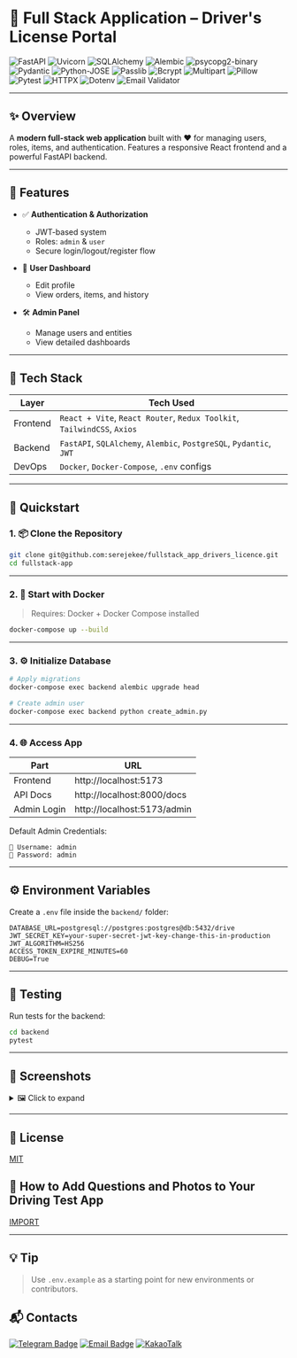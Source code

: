 # 🚀 Full Stack Application – Driver's License Portal

![FastAPI](https://img.shields.io/badge/FastAPI-0.104.1-green)
![Uvicorn](https://img.shields.io/badge/Uvicorn-0.24.0-blue)
![SQLAlchemy](https://img.shields.io/badge/SQLAlchemy-2.0.23-ff69b4)
![Alembic](https://img.shields.io/badge/Alembic-1.12.1-informational)
![psycopg2-binary](https://img.shields.io/badge/psycopg2--binary-2.9.9-blueviolet)
![Pydantic](https://img.shields.io/badge/Pydantic-2.5.0-brightgreen)
![Python-JOSE](https://img.shields.io/badge/python--jose-3.3.0-yellow)
![Passlib](https://img.shields.io/badge/passlib-1.7.4-orange)
![Bcrypt](https://img.shields.io/badge/bcrypt-4.0.1-lightgrey)
![Multipart](https://img.shields.io/badge/python--multipart-0.0.6-critical)
![Pillow](https://img.shields.io/badge/Pillow-10.1.0-blue)
![Pytest](https://img.shields.io/badge/pytest-7.4.3-red)
![HTTPX](https://img.shields.io/badge/httpx-0.25.2-success)
![Dotenv](https://img.shields.io/badge/python--dotenv-1.0.0-important)
![Email Validator](https://img.shields.io/badge/email--validator-2.1.0-lightblue)

---

## ✨ Overview

A **modern full-stack web application** built with ❤️ for managing users, roles, items, and authentication. Features a responsive React frontend and a powerful FastAPI backend.

---

## 🔐 Features

- ✅ **Authentication & Authorization**
  - JWT-based system
  - Roles: `admin` & `user`
  - Secure login/logout/register flow

- 👤 **User Dashboard**
  - Edit profile
  - View orders, items, and history

- 🛠️ **Admin Panel**
  - Manage users and entities
  - View detailed dashboards

---

## 🧱 Tech Stack

| Layer     | Tech Used |
|-----------|-----------|
| Frontend  | `React + Vite`, `React Router`, `Redux Toolkit`, `TailwindCSS`, `Axios` |
| Backend   | `FastAPI`, `SQLAlchemy`, `Alembic`, `PostgreSQL`, `Pydantic`, `JWT` |
| DevOps    | `Docker`, `Docker-Compose`, `.env` configs |

---

## 🚀 Quickstart

### 1. 📦 Clone the Repository

```bash
git clone git@github.com:serejekee/fullstack_app_drivers_licence.git
cd fullstack-app
```

---

### 2. 🐳 Start with Docker

> Requires: Docker + Docker Compose installed

```bash
docker-compose up --build
```

---

### 3. ⚙️ Initialize Database

```bash
# Apply migrations
docker-compose exec backend alembic upgrade head

# Create admin user
docker-compose exec backend python create_admin.py
```

---

### 4. 🌐 Access App

| Part       | URL |
|------------|-----|
| Frontend   | http://localhost:5173 |
| API Docs   | http://localhost:8000/docs |
| Admin Login | http://localhost:5173/admin |

Default Admin Credentials:

```
👤 Username: admin
🔑 Password: admin
```

---

## ⚙️ Environment Variables

Create a `.env` file inside the `backend/` folder:

```
DATABASE_URL=postgresql://postgres:postgres@db:5432/drive
JWT_SECRET_KEY=your-super-secret-jwt-key-change-this-in-production
JWT_ALGORITHM=HS256
ACCESS_TOKEN_EXPIRE_MINUTES=60
DEBUG=True
```

---

## 🧪 Testing

Run tests for the backend:

```bash
cd backend
pytest
```

---

## 📸 Screenshots

<details>
<summary>🖼️ Click to expand</summary>

| User Dashboard | Admin Panel |
|----------------|-------------|
|![user](https://github.com/user-attachments/assets/439b150b-4ed5-4bec-8236-c8219b07710b)| ![admin](https://github.com/user-attachments/assets/7c4e59e8-8c02-4ec6-af09-f30ef25e7e6b) |

</details>

---

## 🪪 License

[MIT](LICENSE)

## 📸 How to Add Questions and Photos to Your Driving Test App

[IMPORT](Questions&Photos.md)

---


## 💡 Tip

> Use `.env.example` as a starting point for new environments or contributors.


## 📬 Contacts

[![Telegram Badge](https://img.shields.io/badge/Telegram-Contact-blue?style=flat&logo=telegram&logoColor=white)](https://t.me/spystars777)
[![Email Badge](https://img.shields.io/badge/Email-serejekee@inbox.ru-red?style=flat&logo=gmail&logoColor=white)](mailto:serejekee@inbox.ru)
[![KakaoTalk](https://img.shields.io/badge/KakaoTalk-serejekee-yellow?style=flat&logo=kakaotalk&logoColor=000000)](https://open.kakao.com/o/serejekee)
